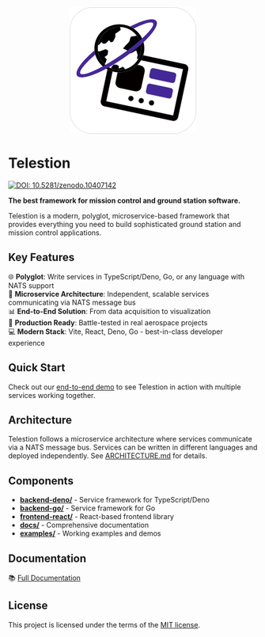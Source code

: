 <div align="center"><img width="256" height="256" src="./branding/telestion-logo.png" alt="The logo of Telestion"></div>

# Telestion

[![DOI: 10.5281/zenodo.10407142](https://zenodo.org/badge/DOI/10.5281/zenodo.10407142.svg)](https://doi.org/10.5281/zenodo.10407142)

**The best framework for mission control and ground station software.**

Telestion is a modern, polyglot, microservice-based framework that provides everything you need to build sophisticated ground station and mission control applications.

## Key Features

🌐 **Polyglot**: Write services in TypeScript/Deno, Go, or any language with NATS support  
🔧 **Microservice Architecture**: Independent, scalable services communicating via NATS message bus  
📊 **End-to-End Solution**: From data acquisition to visualization  
🚀 **Production Ready**: Battle-tested in real aerospace projects  
💻 **Modern Stack**: Vite, React, Deno, Go - best-in-class developer experience  

## Quick Start

Check out our [end-to-end demo](examples/end-to-end-demo/README.md) to see Telestion in action with multiple services working together.

## Architecture

Telestion follows a microservice architecture where services communicate via a NATS message bus. Services can be written in different languages and deployed independently. See [ARCHITECTURE.md](ARCHITECTURE.md) for details.

## Components

- **[backend-deno/](backend-deno/)** - Service framework for TypeScript/Deno
- **[backend-go/](backend-go/)** - Service framework for Go
- **[frontend-react/](frontend-react/)** - React-based frontend library
- **[docs/](docs/)** - Comprehensive documentation
- **[examples/](examples/)** - Working examples and demos

## Documentation

📚 [Full Documentation](https://docs.telestion.wuespace.de/)

## License

This project is licensed under the terms of the [MIT license](LICENSE).
